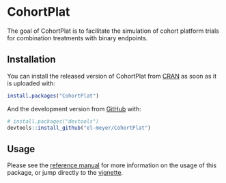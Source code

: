 
<!-- README.md is generated from README.Rmd. Please edit that file -->

# CohortPlat

<!-- badges: start -->

<!-- badges: end -->

The goal of CohortPlat is to facilitate the simulation of cohort
platform trials for combination treatments with binary endpoints.

## Installation

You can install the released version of CohortPlat from
[CRAN](https://CRAN.R-project.org) as soon as it is uploaded with:

``` r
install.packages("CohortPlat")
```

And the development version from [GitHub](https://github.com/) with:

``` r
# install.packages("devtools")
devtools::install_github("el-meyer/CohortPlat")
```

## Usage

Please see the [reference
manual](https://el-meyer.github.io/CohortPlat/) for more information on
the usage of this package, or jump directly to the
[vignette](https://el-meyer.github.io/CohortPlat/articles/my-vignette.html).
